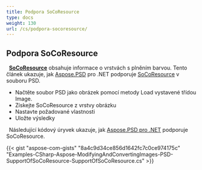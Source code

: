 ```yaml
---
title: Podpora SoCoResource
type: docs
weight: 130
url: /cs/podpora-socoresource/
---
```


## **Podpora SoCoResource**
` `[**SoCoResource**](https://reference.aspose.com/net/psd/aspose.psd.fileformats.psd.layers.layerresources/socoresource) obsahuje informace o vrstvách s plněním barvou. Tento článek ukazuje, jak [Aspose.PSD](https://products.aspose.com/psd) pro .NET podporuje [SoCoResource](https://reference.aspose.com/net/psd/aspose.psd.fileformats.psd.layers.layerresources/socoresource) v souboru PSD.

- Načtěte soubor PSD jako obrázek pomocí metody Load vystavené třídou Image.
- Získejte SoCoResource z vrstvy obrázku
- Nastavte požadované vlastnosti
- Uložte výsledky

` `Následující kódový úryvek ukazuje, jak [Aspose.PSD pro .NET](https://products.aspose.com/psd/net) podporuje SoCoResource.

{{< gist "aspose-com-gists" "8a4c9d34ce856d1642fc7c0ce974175c" "Examples-CSharp-Aspose-ModifyingAndConvertingImages-PSD-SupportOfSoCoResource-SupportOfSoCoResource.cs" >}}
